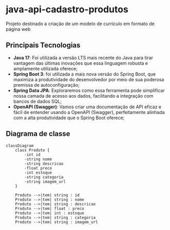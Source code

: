 
# java-api-cadastro-produtos

Projeto destinado a criação de um modelo de currículo em formato de página web

## Principais Tecnologias
 - **Java 17**: Foi utilizada a versão LTS mais recente do Java para tirar vantagem das últimas inovações que essa linguagem robusta e amplamente utilizada oferece;
 - **Spring Boot 3**: foi utilizada a mais nova versão do Spring Boot, que maximiza a produtividade do desenvolvedor por meio de sua poderosa premissa de autoconfiguração;
 - **Spring Data JPA**: Exploraremos como essa ferramenta pode simplificar nossa camada de acesso aos dados, facilitando a integração com bancos de dados SQL;
 - **OpenAPI (Swagger)**: Vamos criar uma documentação de API eficaz e fácil de entender usando a OpenAPI (Swagger), perfeitamente alinhada com a alta produtividade que o Spring Boot oferece;

## Diagrama de classe

```mermaid
classDiagram
    class Produto {
        -int id
        -string nome
        -string descricao
        -float preco
        -int estoque
        -string categoria
        -string imagem_url
    }

    Produto -->|tem| string : id
    Produto -->|tem| string : nome
    Produto -->|tem| string : descricao
    Produto -->|tem| float : preco
    Produto -->|tem| int : estoque
    Produto -->|tem| string : categoria
    Produto -->|tem| string : imagem_url
```

